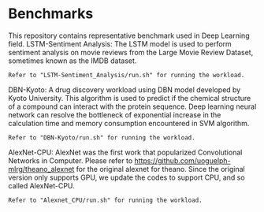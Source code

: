 # Benchmarks
This repository contains representative benchmark used in Deep Learning field.
LSTM-Sentiment Analysis:
    The LSTM model is used to perform sentiment analysis on movie reviews from 
    the Large Movie Review Dataset, sometimes known as the IMDB dataset. 

    Refer to "LSTM-Sentiment_Analysis/run.sh" for running the workload.


DBN-Kyoto:
    A drug discovery workload using DBN model developed by Kyoto University. 
    This algorithm is used to predict if the chemical structure of a compound
    can interact with the protein sequence. Deep learning neural network can
    resolve the bottleneck of exponential increase in the calculation time
    and memory consumption encountered in SVM algorithm.

    Refer to "DBN-Kyoto/run.sh" for running the workload.

AlexNet-CPU:
    AlexNet was the first work that popularized Convolutional Networks in 
    Computer. Please refer to https://github.com/uoguelph-mlrg/theano_alexnet
    for the original alexnet for theano. Since the original version only
    supports GPU, we update the codes to support CPU, and so called AlexNet-CPU.
    
    Refer to "Alexnet_CPU/run.sh" for running the workload.

